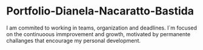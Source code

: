 # Portfolio-Dianela-Nacaratto-Bastida
I am commited to working in teams, organization and deadlines. I`m focused on the continuoous immprovement and growth, motivated by permanente challanges that encourage  my personal development.
